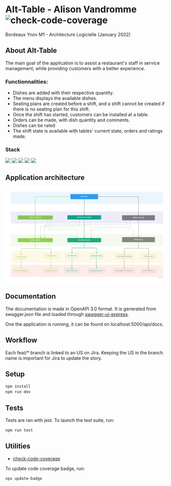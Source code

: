# Alt-Table - Alison Vandromme ![check-code-coverage](https://img.shields.io/badge/code--coverage-96.88%25-brightgreen)

Bordeaux Ynov M1 - Architecture Logicielle (January 2022)

## About Alt-Table

The main goal of the application is to assist a restaurant's staff in service management, while providing customers with a better experience. 

### Functionnalities: 

- Dishes are added with their respective quantity. 
- The menu displays the available dishes.
- Seating plans are created before a shift, and a shift cannot be created if there is no seating plan for this shift.
- Once the shift has started, customers can be installed at a table. 
- Orders can be made, with dish quantity and comments. 
- Dishes can be rated
- The shift state is available with tables' current state, orders and ratings made.

### Stack

<img src="https://img.shields.io/badge/JavaScript-F7DF1E?style=for-the-badge&logo=javascript&logoColor=black" /> <img src="https://img.shields.io/badge/Node.js-339933?style=for-the-badge&logo=nodedotjs&logoColor=white" /> <img src="https://img.shields.io/badge/Express.js-000000?style=for-the-badge&logo=express&logoColor=white"/> <img src="https://img.shields.io/badge/MongoDB-4EA94B?style=for-the-badge&logo=mongodb&logoColor=white" /> <img src="https://img.shields.io/badge/Jest-C21325?style=for-the-badge&logo=jest&logoColor=white" />

## Application architecture

<img src="./archi-current.jpg">


## Documentation

The documentation is made in OpenAPI 3.0 format.
It is generated from swagger.json file and loaded through [swagger-ui-express](https://github.com/scottie1984/swagger-ui-express).

One the application is running, it can be found on localhost:5000/api/docs.

## Workflow

Each feat/* branch is linked to an US on Jira. Keeping the US in the branch name is important for Jira to update the story. 

## Setup

```sh
npm install
npm run dev
```

## Tests

Tests are ran with jest. To launch the test suite, run: 

``` sh
npm run test
```

## Utilities

- [check-code-coverage](https://github.com/bahmutov/check-code-coverage)

To update code coverage badge, run: 

```sh
npx update-badge
```

